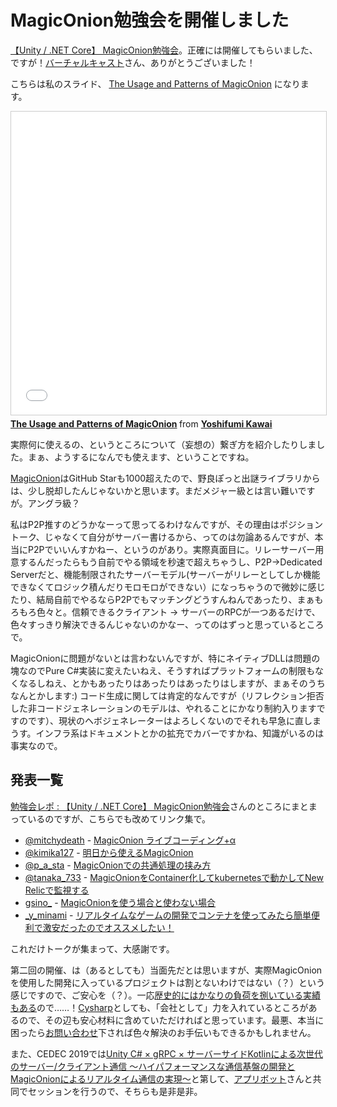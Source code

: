 # MagicOnion勉強会を開催しました

[【Unity / .NET Core】 MagicOnion勉強会](https://connpass.com/event/127369/)。正確には開催してもらいました、ですが！[バーチャルキャスト](https://virtualcast.jp/)さん、ありがとうございました！

こちらは私のスライド、 [The Usage and Patterns of MagicOnion](https://www.slideshare.net/neuecc/the-usage-and-patterns-of-magiconion) になります。

<iframe src="//www.slideshare.net/slideshow/embed_code/key/N4e3rLCF5EVuI1" width="595" height="485" frameborder="0" marginwidth="0" marginheight="0" scrolling="no" style="border:1px solid #CCC; border-width:1px; margin-bottom:5px; max-width: 100%;" allowfullscreen> </iframe> <div style="margin-bottom:5px"> <strong> <a href="//www.slideshare.net/neuecc/the-usage-and-patterns-of-magiconion" title="The Usage and Patterns of MagicOnion" target="_blank">The Usage and Patterns of MagicOnion</a> </strong> from <strong><a href="https://www.slideshare.net/neuecc" target="_blank">Yoshifumi Kawai</a></strong> </div>

実際何に使えるの、というところについて（妄想の）繋ぎ方を紹介したりしました。まぁ、ようするになんでも使えます、ということですね。

[MagicOnion](https://github.com/Cysharp/MagicOnion)はGitHub Starも1000超えたので、野良ぽっと出謎ライブラリからは、少し脱却したんじゃないかと思います。まだメジャー級とは言い難いですが。アングラ級？

私はP2P推すのどうかなーって思ってるわけなんですが、その理由はポジショントーク、じゃなくて自分がサーバー書けるから、ってのは勿論あるんですが、本当にP2Pでいいんすかねー、というのがあり。実際真面目に。リレーサーバー用意するんだったらもう自前でやる領域を秒速で超えちゃうし、P2P→Dedicated Serverだと、機能制限されたサーバーモデル(サーバーがリレーとしてしか機能できなくてロジック積んだりモロモロができない）になっちゃうので微妙に感じたり、結局自前でやるならP2Pでもマッチングどうすんねんであったり、まぁもろもろ色々と。信頼できるクライアント -> サーバーのRPCが一つあるだけで、色々すっきり解決できるんじゃないのかなー、ってのはずっと思っているところで。

MagicOnionに問題がないとは言わないんですが、特にネイティブDLLは問題の塊なのでPure C#実装に変えたいねえ、そうすればプラットフォームの制限もなくなるしねえ、とかもあったりはあったりはあったりはしますが、まぁそのうちなんとかします:) コード生成に関しては肯定的なんですが（リフレクション拒否した非コードジェネレーションのモデルは、やれることにかなり制約入りますですのです）、現状のヘボジェネレーターはよろしくないのでそれも早急に直しまうす。インフラ系はドキュメントとかの拡充でカバーですかね、知識がいるのは事実なので。

発表一覧
---
[勉強会レポ : 【Unity / .NET Core】 MagicOnion勉強会](https://raspberly.hateblo.jp/entry/MagicOnionMeetup)さんのところにまとまっているのですが、こちらでも改めてリンク集で。

* [@mitchydeath](https://twitter.com/mitchydeath) - [MagicOnion ライブコーディング+α](https://docs.google.com/presentation/d/1pFebnU8Rx7I8zEVJauKVGINUKcA4IznKRq9Wv1ziApk/edit?usp=sharing)
* [@kimika127](https://twitter.com/kimika127) - [明日から使えるMagicOnion](https://ykimisaki-my.sharepoint.com/:p:/g/personal/y_kimisaki_kimisaki_jp/EX9J_lb_fj1GptYDZ4tX_ZcBanQZ_FfNDIpQDT4wOrZueQ?rtime=tEjRcrXw1kg)
* [@p_a_sta](https://twitter.com/p_a_sta) - [MagicOnionでの共通処理の挟み方](https://speakerdeck.com/p_a_sta/magiconiondefalsegong-tong-chu-li-falsexie-mifang)
* [@tanaka_733](https://twitter.com/tanaka_733) - [MagicOnionをContainer化してkubernetesで動かしてNew Relicで監視する](https://www.slideshare.net/tanakata/20190604-containerized-magiconion-on-kubernetes-with-observability-with-new-relic)
* [gsino_](https://twitter.com/gsino_) - [MagicOnionを使う場合と使わない場合](https://www.slideshare.net/GoichiShinohara/using-or-not-using-magic-onion-148852440)
* [_y_minami](https://twitter.com/_y_minami) - [リアルタイムなゲームの開発でコンテナを使ってみたら簡単便利で激安だったのでオススメしたい！](https://www.slideshare.net/YutoNishine/ss-148924074)

これだけトークが集まって、大感謝です。

第二回の開催、は（あるとしても）当面先だとは思いますが、実際MagicOnionを使用した開発に入っているプロジェクトは割とないわけではない（？）という感じですので、ご安心を（？）。一応[歴史的にはかなりの負荷を捌いている実績もある](https://www.slideshare.net/neuecc/grpchttp2-api-streaming)ので……！[Cysharp](https://cysharp.co.jp/)としても、「会社として」力を入れているところがあるので、その辺も安心材料に含めていただければと思っています。最悪、本当に困ったら[お問い合わせ](https://cysharp.co.jp/contact/)下されば色々解決のお手伝いもできるかもしれません。

また、CEDEC 2019では[Unity C# × gRPC × サーバーサイドKotlinによる次世代のサーバー/クライアント通信 〜ハイパフォーマンスな通信基盤の開発とMagicOnionによるリアルタイム通信の実現〜](https://cedec.cesa.or.jp/2019/session/detail/s5c9dede391631)と第して、[アプリボット](https://www.applibot.co.jp/)さんと共同でセッションを行うので、そちらも是非是非。